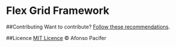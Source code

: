 # Flex Grid Framework #

##Contributing
Want to contribute? [Follow these recommendations](contributing.md).

##Licence
[MIT Licence](licence.md) © Afonso Pacifer